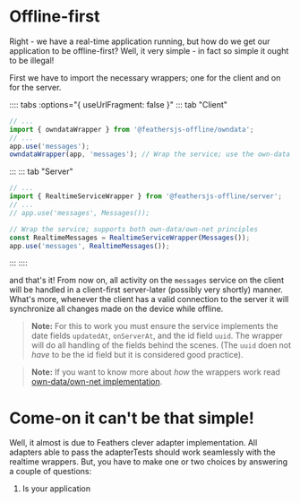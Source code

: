 # Offline-first
Right - we have a real-time application running, but how do we get our application to be offline-first? Well, it very simple - in fact so simple it ought to be illegal!

First we have to import the necessary wrappers; one for the client and on for the server.

:::: tabs :options="{ useUrlFragment: false }"
::: tab "Client"
```js
// ...
import { owndataWrapper } from '@feathersjs-offline/owndata';
// ...
app.use('messages');
owndataWrapper(app, 'messages'); // Wrap the service; use the own-data principle
```
:::
::: tab "Server"
```js
// ...
import { RealtimeServiceWrapper } from '@feathersjs-offline/server';
// ...
// app.use('messages', Messages());

// Wrap the service; supports both own-data/own-net principles
const RealtimeMessages = RealtimeServiceWrapper(Messages());
app.use('messages', RealtimeMessages());
```
:::
::::

and that's it! From now on, all activity on the `messages` service on the client will be handled in a client-first server-later (possibly very shortly) manner. What's more, whenever the client has a valid connection to the server it will synchronize all changes made on the device while offline.

> __Note:__ For this to work you must ensure the service implements the date fields `updatedAt`, `onServerAt`, and the id field `uuid`. The wrapper will do all handling of the fields behind the scenes. (The `uuid` doen not _have_ to be the id field but it is considered good practice).

> __Note:__ If you want to know more about _how_ the wrappers work read [own-data/own-net implementation](./implementation.md).

# Come-on it can't be that simple!
Well, it almost is due to Feathers clever adapter implementation. All adapters able to pass the adapterTests should work seamlessly with the realtime wrappers. But, you have to make one or two choices by answering a couple of questions:

1. Is your application
